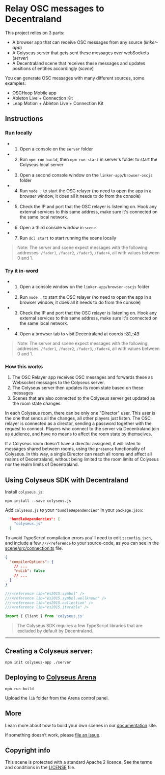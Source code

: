 # Relay OSC messages to Decentraland

This project relies on 3 parts:

- A browser app that can receive OSC messages from any source (_linker-app_)
- A Colyseus server that gets sent these messages over webSockets (_server_)
- A Decentraland scene that receives these messages and updates positions of entities accordingly (_scene_)

You can generate OSC messages with many different sources, some examples:

- OSCHoop Mobile app
- Ableton Live + Connection Kit
- Leap Motion + Ableton Live + Connection Kit


## Instructions

### Run locally

- 1) Open a console on the `server` folder
- 2) Run `npm run build`, then `npm run start` in server's folder to start the Colyseus local server
- 3) Open a second console window on the `linker-app/browser-oscjs` folder
- 4) Run `node .` to start the OSC relayer (no need to open the app in a browser window, it does all it needs to do from the console)
- 5) Check the IP and port that the OSC relayer is listening on. Hook any external services to this same address, make sure it's connected on the same local network.
- 6) Open a third console window in `scene`
- 7) Run `dcl start` to start running the scene locally

> Note: The server and scene expect messages with the following addresses: `/fader1`, `/fader2`, `/fader3`, `/fader4`,  all with values between 0 and 1. 


### Try it in-word


- 1) Open a console window on the `linker-app/browser-oscjs` folder
- 2) Run `node .` to start the OSC relayer (no need to open the app in a browser window, it does all it needs to do from the console)
- 3) Check the IP and port that the OSC relayer is listening on. Hook any external services to this same address, make sure it's connected on the same local network.
- 4) Open a browser tab to visit Decentraland at coords [-81,-49](https://play.decentraland.org/?position=-81%2C-49&realm=fenrir-amber)

> Note: The server and scene expect messages with the following addresses: `/fader1`, `/fader2`, `/fader3`, `/fader4`,  all with values between 0 and 1. 

 
 ### How this works
 
1) The OSC Relayer app receives OSC messages and forwards these as Websocket messages to the Colyseus server.
2) The Colyseus server then updates its room state based on these messages
3) Scenes that are also connected to the Colyseus server get updated as the room state changes

In each Colyseus room, there can be only one "Director" user. This user is the one that sends all the changes, all other players just listen. The OSC relayer is connected as a director, sending a password together with the request to connect. Players who connect to the server via Decentraland join as audience, and have no means to affect the room state by themselves.

If a Colyseus room doesn't have a director assigned, it will listen to messages shared between rooms, using the `presence` functionality of Colyseus. In this way, a single Director can reach all rooms and affect all realms of Decentraland, without being limited to the room limits of Colyseus nor the realm limits of Decentraland.



## Using Colyseus SDK with Decentraland

Install `colyseus.js`:

```
npm install --save colyseus.js
```

Add `colyseus.js` to your `"bundleDependencies"` in your `package.json`:

```json
  "bundleDependencies": [
    "colyseus.js"
  ]
```

To avoid TypeScript compilation errors you'll need to edit `tsconfig.json`, and include a few `///<reference` to your source-code, as you can see in the [scene/src/connection.ts](scene/src/connection.ts) file.

```json
{
  "compilerOptions": {
    // ...
    "noLib": false
    // ...
  }
}
```

```typescript
///<reference lib="es2015.symbol" />
///<reference lib="es2015.symbol.wellknown" />
///<reference lib="es2015.collection" />
///<reference lib="es2015.iterable" />

import { Client } from 'colyseus.js'
```

> The Colyseus SDK requires a few TypeScript libraries that are excluded by default by Decentraland.

---

## Creating a Colyseus server:

```
npm init colyseus-app ./server
```

## Deploying to [Colyseus Arena](https://www.colyseus.io/arena)

```
npm run build
```

Upload the `lib` folder from the Arena control panel.

## More

Learn more about how to build your own scenes in our [documentation](https://docs.decentraland.org/) site.

If something doesn’t work, please [file an issue](https://github.com/decentraland-scenes/Awesome-Repository/issues/new).

## Copyright info

This scene is protected with a standard Apache 2 licence. See the terms and conditions in the [LICENSE](/LICENSE) file.

